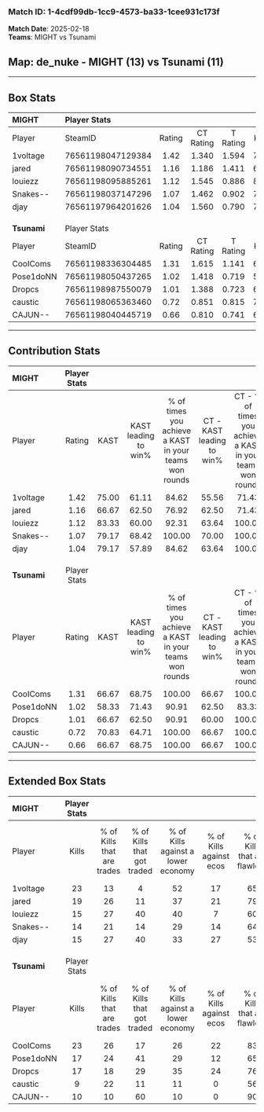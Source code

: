 ### Match ID: 1-4cdf99db-1cc9-4573-ba33-1cee931c173f  
**Match Date**: 2025-02-18  
**Teams**: MIGHT vs Tsunami  

## **Map**: de_nuke - MIGHT (13) vs Tsunami (11)  
---  

## Box Stats  

| **MIGHT**   | Player Stats      |        |           |          |       |      |       |         |        |      |     |
| :- | :- | :-: | :-: | :-: | :-: | :-: | :-: | :-: | :-: | :-: | :-: |
| Player      | SteamID           | Rating | CT Rating | T Rating | KAST  | ADR  | Kills | Assists | Deaths | K/D  | HS% |
| 1voltage    | 76561198047129384 |  1.42  |   1.340   |  1.594   | 75.00 | 97.0 |  23   |    2    |   15   | 1.53 | 34  |
| jared       | 76561198090734551 |  1.16  |   1.186   |  1.411   | 66.67 | 84.2 |  19   |    4    |   16   | 1.19 | 73  |
| louiezz     | 76561198095885261 |  1.12  |   1.545   |  0.886   | 83.33 | 66.5 |  15   |    3    |   14   | 1.07 | 40  |
| Snakes--    | 76561198037147296 |  1.07  |   1.462   |  0.902   | 79.17 | 65.4 |  14   |    7    |   14   | 1.00 | 71  |
| djay        | 76561197964201626 |  1.04  |   1.560   |  0.790   | 79.17 | 67.8 |  15   |    5    |   17   | 0.88 | 53  |
|             |                   |        |           |          |       |      |       |         |        |      |     |
|             |                   |        |           |          |       |      |       |         |        |      |     |
|             |                   |        |           |          |       |      |       |         |        |      |     |
| **Tsunami** | Player Stats      |        |           |          |       |      |       |         |        |      |     |
| Player      | SteamID           | Rating | CT Rating | T Rating | KAST  | ADR  | Kills | Assists | Deaths | K/D  | HS% |
| CooIComs    | 76561198336304485 |  1.31  |   1.615   |  1.141   | 66.67 | 89.0 |  23   |    1    |   16   | 1.44 | 56  |
| Pose1doNN   | 76561198050437265 |  1.02  |   1.418   |  0.719   | 58.33 | 90.8 |  17   |    7    |   18   | 0.94 | 41  |
| Dropcs      | 76561198987550079 |  1.01  |   1.388   |  0.723   | 66.67 | 65.9 |  17   |    3    |   17   | 1.00 | 58  |
| caustic     | 76561198065363460 |  0.72  |   0.851   |  0.815   | 70.83 | 49.2 |   9   |    4    |   16   | 0.56 | 55  |
| CAJUN--     | 76561198040445719 |  0.66  |   0.810   |  0.741   | 66.67 | 50.0 |  10   |    4    |   19   | 0.53 | 70  |
---  

## Contribution Stats  

| **MIGHT**   | Player Stats |       |                      |                                                        |                           |                                                             |                          |                                                            |
| :- | :-: | :-: | :-: | :-: | :-: | :-: | :-: | :-: |
| Player      |    Rating    | KAST  | KAST leading to win% | % of times you achieve a KAST in your teams won rounds | CT - KAST leading to win% | CT - % of times you achieve a KAST in your teams won rounds | T - KAST leading to win% | T - % of times you achieve a KAST in your teams won rounds |
| 1voltage    |     1.42     | 75.00 |        61.11         |                         84.62                          |           55.56           |                            71.43                            |          66.67           |                           100.00                           |
| jared       |     1.16     | 66.67 |        62.50         |                         76.92                          |           62.50           |                            71.43                            |          62.50           |                           83.33                            |
| louiezz     |     1.12     | 83.33 |        60.00         |                         92.31                          |           63.64           |                           100.00                            |          55.56           |                           83.33                            |
| Snakes--    |     1.07     | 79.17 |        68.42         |                         100.00                         |           70.00           |                           100.00                            |          66.67           |                           100.00                           |
| djay        |     1.04     | 79.17 |        57.89         |                         84.62                          |           63.64           |                           100.00                            |          50.00           |                           66.67                            |
|             |              |       |                      |                                                        |                           |                                                             |                          |                                                            |
|             |              |       |                      |                                                        |                           |                                                             |                          |                                                            |
|             |              |       |                      |                                                        |                           |                                                             |                          |                                                            |
| **Tsunami** | Player Stats |       |                      |                                                        |                           |                                                             |                          |                                                            |
| Player      |    Rating    | KAST  | KAST leading to win% | % of times you achieve a KAST in your teams won rounds | CT - KAST leading to win% | CT - % of times you achieve a KAST in your teams won rounds | T - KAST leading to win% | T - % of times you achieve a KAST in your teams won rounds |
| CooIComs    |     1.31     | 66.67 |        68.75         |                         100.00                         |           66.67           |                           100.00                            |          71.43           |                           100.00                           |
| Pose1doNN   |     1.02     | 58.33 |        71.43         |                         90.91                          |           62.50           |                            83.33                            |          83.33           |                           100.00                           |
| Dropcs      |     1.01     | 66.67 |        62.50         |                         90.91                          |           60.00           |                           100.00                            |          66.67           |                           80.00                            |
| caustic     |     0.72     | 70.83 |        64.71         |                         100.00                         |           66.67           |                           100.00                            |          62.50           |                           100.00                           |
| CAJUN--     |     0.66     | 66.67 |        68.75         |                         100.00                         |           66.67           |                           100.00                            |          71.43           |                           100.00                           |
---  

## Extended Box Stats  

| **MIGHT**   | Player Stats |                            |                            |                                    |                         |                              |                                 |        |                             |                                     |                          |                               |                            |
| :- | :-: | :-: | :-: | :-: | :-: | :-: | :-: | :-: | :-: | :-: | :-: | :-: | :-: |
| Player      |    Kills     | % of Kills that are trades | % of Kills that got traded | % of Kills against a lower economy | % of Kills against ecos | % of Kills that are flawless | % of Kills that are close duels | Deaths | % of Deaths that get traded | % of Deaths against a lower economy | % of Deaths against ecos | % of Deaths that are flawless | % of Deaths that are close |
| 1voltage    |      23      |             13             |             4              |                 52                 |           17            |              65              |                9                |   15   |             13              |                 27                  |            0             |              80               |             7              |
| jared       |      19      |             26             |             11             |                 37                 |           21            |              79              |                5                |   16   |             38              |                 25                  |            0             |              88               |             0              |
| louiezz     |      15      |             27             |             40             |                 40                 |            7            |              60              |                0                |   14   |             29              |                 29                  |            0             |              71               |             0              |
| Snakes--    |      14      |             21             |             14             |                 29                 |           14            |              64              |                0                |   14   |             36              |                 21                  |            0             |              50               |             7              |
| djay        |      15      |             27             |             40             |                 33                 |           27            |              53              |                0                |   17   |             35              |                 24                  |            0             |              82               |             0              |
|             |              |                            |                            |                                    |                         |                              |                                 |        |                             |                                     |                          |                               |                            |
|             |              |                            |                            |                                    |                         |                              |                                 |        |                             |                                     |                          |                               |                            |
|             |              |                            |                            |                                    |                         |                              |                                 |        |                             |                                     |                          |                               |                            |
| **Tsunami** | Player Stats |                            |                            |                                    |                         |                              |                                 |        |                             |                                     |                          |                               |                            |
| Player      |    Kills     | % of Kills that are trades | % of Kills that got traded | % of Kills against a lower economy | % of Kills against ecos | % of Kills that are flawless | % of Kills that are close duels | Deaths | % of Deaths that get traded | % of Deaths against a lower economy | % of Deaths against ecos | % of Deaths that are flawless | % of Deaths that are close |
| CooIComs    |      23      |             26             |             17             |                 26                 |           22            |              83              |                0                |   16   |             19              |                 19                  |            13            |              69               |             13             |
| Pose1doNN   |      17      |             24             |             41             |                 29                 |           12            |              65              |                0                |   18   |             11              |                 17                  |            11            |              67               |             6              |
| Dropcs      |      17      |             18             |             29             |                 35                 |           24            |              76              |                0                |   17   |             12              |                  6                  |            6             |              65               |             0              |
| caustic     |      9       |             22             |             11             |                 11                 |            0            |              56              |               22                |   16   |             31              |                  6                  |            0             |              63               |             0              |
| CAJUN--     |      10      |             10             |             60             |                 10                 |            0            |              90              |                0                |   19   |             26              |                 11                  |            5             |              63               |             0              |
